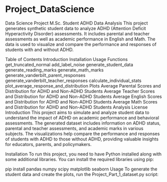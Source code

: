 # Project_DataScience
Data Science Project M.Sc.
Student ADHD Data Analysis
This project generates synthetic student data to analyze ADHD (Attention Deficit Hyperactivity Disorder) assessments. It includes parental and teacher assessments as well as academic performance in English and Math. The data is used to visualize and compare the performance and responses of students with and without ADHD.

Table of Contents
Introduction
Installation
Usage
Functions
get_truncated_normal
add_label_noise
generate_student_data
generate_reading_marks
generate_math_marks
generate_vanderbilt_parent_responses
generate_vanderbilt_teacher_responses
calculate_individual_stats
plot_average_response_and_distribution
Plots
Average Parental Scores and Distribution for ADHD and Non-ADHD Students
Average Teacher Scores and Distribution for ADHD and Non-ADHD Students
Average English Scores and Distribution for ADHD and Non-ADHD Students
Average Math Scores and Distribution for ADHD and Non-ADHD Students
Analysis
License
Introduction
This project aims to simulate and analyze student data to understand the impact of ADHD on academic performance and behavioral assessments. The generated dataset includes information on ADHD status, parental and teacher assessments, and academic marks in various subjects. The visualizations help compare the performance and responses of students with ADHD to those without ADHD, providing valuable insights for educators, parents, and policymakers.

Installation
To run this project, you need to have Python installed along with some additional libraries. You can install the required libraries using pip:

pip install pandas numpy scipy matplotlib seaborn
Usage
To generate the student data and create the plots, run the Project_Part_1_dataset.py script:

